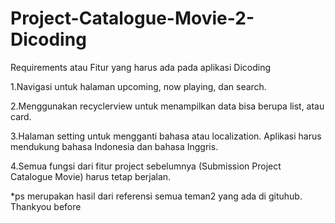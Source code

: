 # Project-Catalogue-Movie-2-Dicoding

Requirements atau Fitur yang harus ada pada aplikasi Dicoding

1.Navigasi untuk halaman upcoming, now playing, dan search.

2.Menggunakan recyclerview untuk menampilkan data bisa berupa list, atau card.

3.Halaman setting untuk mengganti bahasa atau localization. Aplikasi harus mendukung bahasa Indonesia dan bahasa Inggris.

4.Semua fungsi dari fitur project sebelumnya (Submission Project Catalogue Movie) harus tetap berjalan.

*ps merupakan hasil dari referensi semua teman2 yang ada di gituhub. Thankyou before
